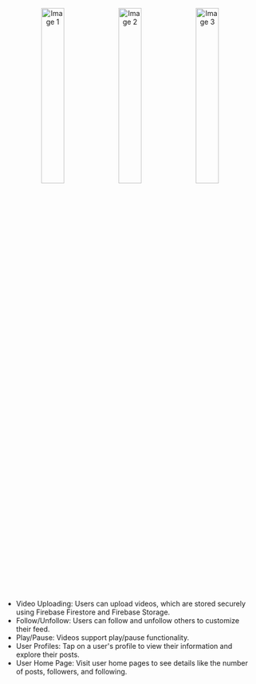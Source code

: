 <p align="center">
  <img src="https://github.com/user-attachments/assets/b51e995e-4490-4e78-b146-ba94efb875ec" alt="Image 1" width="30%" />
  <img src="https://github.com/user-attachments/assets/f9ba4aa0-aa57-4668-a35c-dc7c56605dee" alt="Image 2" width="30%" />
  <img src="https://github.com/user-attachments/assets/cc7326b1-a801-4768-b133-4620ddacdadb" alt="Image 3" width="30%" />
</p>

- Video Uploading: Users can upload videos, which are stored securely using Firebase Firestore and Firebase Storage.
- Follow/Unfollow: Users can follow and unfollow others to customize their feed.
- Play/Pause: Videos support play/pause functionality.
- User Profiles: Tap on a user's profile to view their information and explore their posts.
- User Home Page: Visit user home pages to see details like the number of posts, followers, and following.

